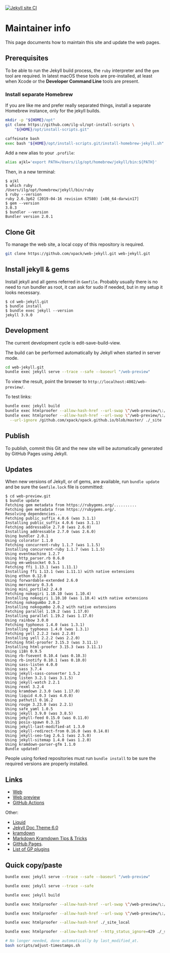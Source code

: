 [![Jekyll site CI](https://github.com/xpack/web-jekyll/workflows/Jekyll%20site%20CI/badge.svg)](https://github.com/xpack/web-jekyll/actions?query=workflow%3A%22Jekyll+site+CI%22)

# Maintainer info

This page documents how to maintain this site and update the web pages.

## Prerequisites

To be able to run the Jekyll build process, the `ruby` interpreter
and the `gem` tool are required. In latest macOS these tools are
pre-installed, at least when Xcode or the **Developer Command Line**
tools are present.

### Install separate Homebrew

If you are like me and prefer really separated things, install a separate
Homebrew instance, only for the jekyll builds.

```sh
mkdir -p "${HOME}/opt"
git clone https://github.com/ilg-ul/opt-install-scripts \
    "${HOME}/opt/install-scripts.git"

caffeinate bash
exec bash "${HOME}/opt/install-scripts.git/install-homebrew-jekyll.sh"
```

Add a new alias to your `.profile`:

```sh
alias ajkl='export PATH=/Users/ilg/opt/homebrew/jekyll/bin:${PATH}'
```

Then, in a new terminal:

```console
$ ajkl
$ which ruby
/Users/ilg/opt/homebrew/jekyll/bin/ruby
$ ruby --version
ruby 2.6.3p62 (2019-04-16 revision 67580) [x86_64-darwin17]
$ gem --version
3.0.3
$ bundler --version
Bundler version 2.0.1
```

## Clone Git

To manage the web site, a local copy of this repository is required.

```sh
git clone https://github.com/xpack/web-jekyll.git web-jekyll.git
```

## Install jekyll & gems

Install jekyll and all gems referred in `Gemfile`. Probably usually there
is no need to run bundler as root, it can ask for sudo if needed, but in
my setup it looks necessary.

```console
$ cd web-jekyll.git
$ bundle install
$ bundle exec jekyll --version
jekyll 3.9.0
```

## Development

The current development cycle is edit-save-build-view.

The build can be performed automatically by Jekyll when started in server mode.

```sh
cd web-jekyll.git
bundle exec jekyll serve --trace --safe --baseurl "/web-preview"
```

To view the result, point the browser to `http://localhost:4002/web-preview/`.

To test links:

```sh
bundle exec jekyll build
bundle exec htmlproofer --allow-hash-href --url-swap \^/web-preview/\:/ ./_site
bundle exec htmlproofer --allow-hash-href --url-swap \^/web-preview/\:/ \
  --url-ignore /github.com/xpack/xpack.github.io/blob/master/ ./_site
```

## Publish

To publish, commit this Git and the new site will be automatically
generated by GitHub Pages using Jekyll.

## Updates

When new versions of Jekyll, or of gems, are available, run `bundle update`
and be sure the `Gemfile.lock` file is committed:

```console
$ cd web-preview.git
$ bundle update
Fetching gem metadata from https://rubygems.org/..........
Fetching gem metadata from https://rubygems.org/.
Resolving dependencies...
Fetching public_suffix 4.0.6 (was 3.1.1)
Installing public_suffix 4.0.6 (was 3.1.1)
Fetching addressable 2.7.0 (was 2.6.0)
Installing addressable 2.7.0 (was 2.6.0)
Using bundler 2.0.1
Using colorator 1.1.0
Fetching concurrent-ruby 1.1.7 (was 1.1.5)
Installing concurrent-ruby 1.1.7 (was 1.1.5)
Using eventmachine 1.2.7
Using http_parser.rb 0.6.0
Using em-websocket 0.5.1
Fetching ffi 1.13.1 (was 1.11.1)
Installing ffi 1.13.1 (was 1.11.1) with native extensions
Using ethon 0.12.0
Using forwardable-extended 2.6.0
Using mercenary 0.3.6
Using mini_portile2 2.4.0
Fetching nokogiri 1.10.10 (was 1.10.4)
Installing nokogiri 1.10.10 (was 1.10.4) with native extensions
Fetching nokogumbo 2.0.2
Installing nokogumbo 2.0.2 with native extensions
Fetching parallel 1.19.2 (was 1.17.0)
Installing parallel 1.19.2 (was 1.17.0)
Using rainbow 3.0.0
Fetching typhoeus 1.4.0 (was 1.3.1)
Installing typhoeus 1.4.0 (was 1.3.1)
Fetching yell 2.2.2 (was 2.2.0)
Installing yell 2.2.2 (was 2.2.0)
Fetching html-proofer 3.15.3 (was 3.11.1)
Installing html-proofer 3.15.3 (was 3.11.1)
Using i18n 0.9.5
Using rb-fsevent 0.10.4 (was 0.10.3)
Using rb-inotify 0.10.1 (was 0.10.0)
Using sass-listen 4.0.0
Using sass 3.7.4
Using jekyll-sass-converter 1.5.2
Using listen 3.2.1 (was 3.1.5)
Using jekyll-watch 2.2.1
Using rexml 3.2.4
Using kramdown 2.3.0 (was 1.17.0)
Using liquid 4.0.3 (was 4.0.0)
Using pathutil 0.16.2
Using rouge 3.23.0 (was 2.2.1)
Using safe_yaml 1.0.5
Using jekyll 3.9.0 (was 3.8.5)
Using jekyll-feed 0.15.0 (was 0.11.0)
Using posix-spawn 0.3.15
Using jekyll-last-modified-at 1.3.0
Using jekyll-redirect-from 0.16.0 (was 0.14.0)
Using jekyll-seo-tag 2.6.1 (was 2.5.0)
Using jekyll-sitemap 1.4.0 (was 1.2.0)
Using kramdown-parser-gfm 1.1.0
Bundle updated!
```

People using forked repositories must run `bundle install` to be sure the
required versions are properly installed.

## Links

- [Web](https://xpack.github.io/)
- [Web preview](https://xpack.github.io/web-preview/)
- [GitHub Actions](https://github.com/xpack/web-jekyll/actions)

Other:

- [Liquid](https://shopify.github.io/liquid/)
- [Jekyll Doc Theme 6.0](https://idratherbewriting.com/documentation-theme-jekyll/)
- [kramdown](https://kramdown.gettalong.org)
- [Markdown Kramdown Tips & Tricks](https://about.gitlab.com/2016/07/19/markdown-kramdown-tips-and-tricks/)
- [GitHub Pages](https://pages.github.com).
- [List of GP plugins](https://pages.github.com/versions/)

## Quick copy/paste

```sh
bundle exec jekyll serve --trace --safe --baseurl "/web-preview"

bundle exec jekyll serve --trace --safe

bundle exec jekyll build

bundle exec htmlproofer --allow-hash-href --url-swap \^/web-preview/\:/ ./_site_local

bundle exec htmlproofer --allow-hash-href --url-swap \^/web-preview/\:/ --url-ignore /github.com/xpack/xpack.github.io/blob/master/ ./_site_local

bundle exec htmlproofer --allow-hash-href ./_site_local

bundle exec htmlproofer --allow-hash-href --http_status_ignore=429 ./_site_local

# No longer needed, done automatically by last_modified_at.
bash scripts/adjust-timestamps.sh
```
